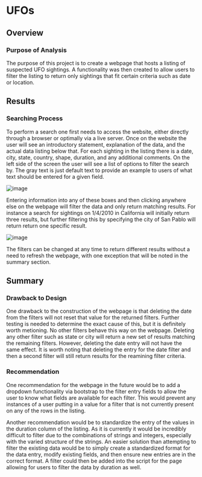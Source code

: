 # UFOs

## Overview
### Purpose of Analysis
The purpose of this project is to create a webpage that hosts a listing of suspected UFO sightings. A functionality was then created to allow users to filter the listing to return only sightings that fit certain criteria such as date or location.

## Results
### Searching Process
To perform a search one first needs to access the website, either directly through a browser or optimally via a live server. Once on the website the user will see an introductory statement, explanation of the data, and the actual data listing below that. For each sighting in the listing there is a date, city, state, country, shape, duration, and any additional comments. On the left side of the screen the user will see a list of options to filter the search by. The gray text is just default text to provide an example to users of what text should be entered for a given field.

![image](https://user-images.githubusercontent.com/92831138/152599919-3494eec3-f17e-4d9d-80dd-772752ba780d.png)


Entering information into any of these boxes and then clicking anywhere else on the webpage will filter the data and only return matching results. For instance a search for sightings on 1/4/2010 in California will initially return three results, but further filtering this by specifying the city of San Pablo will return return one specific result.

![image](https://user-images.githubusercontent.com/92831138/152600158-86939dc6-dc5e-482b-a023-5c6f22d5a6ae.png)

The filters can be changed at any time to return different results without a need to refresh the webpage, with one exception that will be noted in the summary section.

## Summary
### Drawback to Design
One drawback to the construction of the webpage is that deleting the date from the filters will not reset that value for the returned filters. Further testing is needed to determine the exact cause of this, but it is definitely worth metioning. No other filters behave this way on the webpage. Deleting any other filter such as state or city will return a new set of results matching the remaining filters. However, deleting the date entry will not have the same effect. It is worth noting that deleting the entry for the date filter and then a second filter will still return results for the reamining filter criteria. 

### Recommendation
One recommendation for the webpage in the future would be to add a dropdown functionality via bootstrap to the filter entry fields to allow the user to know what fields are available for each filter. This would prevent any instances of a user putting in a value for a filter that is not currently present on any of the rows in the listing.

Another recommendation would be to standardize the entry of the values in the duration column of the listing. As it is currently it would be incredibly difficult to filter due to the combinations of strings and integers, especially with the varied structure of the strings. An easier solution than attempting to filter the existing data would be to simply create a standardized format for the data entry, modify existing fields, and then ensure new entries are in the correct format. A filter could then be added into the script for the page allowing for users to filter the data by duration as well. 
